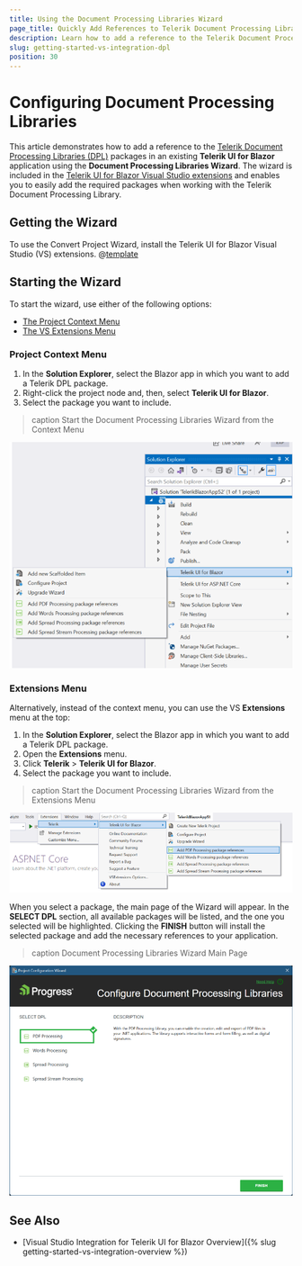 ```yaml
---
title: Using the Document Processing Libraries Wizard
page_title: Quickly Add References to Telerik Document Processing Libraries (DPL) packages - Visual Studio Integration.
description: Learn how to add a reference to the Telerik Document Processing Libraries in your application using the Telerik UI for Blazor Visual Studio extension.
slug: getting-started-vs-integration-dpl
position: 30
---
```


# Configuring Document Processing Libraries

This article demonstrates how to add a reference to the [Telerik Document Processing Libraries (DPL)](https://www.telerik.com/document-processing-libraries) packages in an existing **Telerik UI for Blazor** application using the **Document Processing Libraries Wizard**. The wizard is included in the [Telerik UI for Blazor Visual Studio extensions](https://marketplace.visualstudio.com/items?itemName=TelerikInc.TelerikBlazorVSExtensions) and enables you to easily add the required packages when working with the Telerik Document Processing Library.

## Getting the Wizard

To use the Convert Project Wizard, install the Telerik UI for Blazor Visual Studio (VS) extensions. @[template](/_contentTemplates/common/general-info.md#vsx-download)

## Starting the Wizard

To start the wizard, use either of the following options:

* [The Project Context Menu](#project-context-menu)
* [The VS Extensions Menu](#extensions-menu)

### Project Context Menu

1. In the **Solution Explorer**, select the Blazor app in which you want to add a Telerik DPL package.
1. Right-click the project node and, then, select **Telerik UI for Blazor**.
1. Select the package you want to include.

>caption Start the Document Processing Libraries Wizard from the Context Menu

![Start the Document Processing Libraries Wizard from the context menu](images/vs-ext-dpl-wizard-context-menu.png)

### Extensions Menu

Alternatively, instead of the context menu, you can use the VS **Extensions** menu at the top:

1. In the **Solution Explorer**, select the Blazor app in which you want to add a Telerik DPL package.
1. Open the **Extensions** menu.
1. Click **Telerik** > **Telerik UI for Blazor**.
1. Select the package you want to include.

>caption Start the Document Processing Libraries Wizard from the Extensions Menu

![Start the Document Processing Libraries Wizard from the Extensions Menu](images/vs-ext-dpl-wizard-extensions-menu.png)

When you select a package, the main page of the Wizard will appear. In the **SELECT DPL** section, all available packages will be listed, and the one you selected will be highlighted. Clicking the **FINISH** button will install the selected package and add the necessary references to your application.

>caption Document Processing Libraries Wizard Main Page

![Document Processing Libraries Wizard Main Page](images/vs-ext-dpl-main-page.png)

## See Also

* [Visual Studio Integration for Telerik UI for Blazor Overview]({% slug getting-started-vs-integration-overview %})